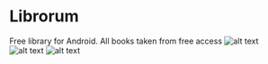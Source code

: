 # Librorum
Free library for Android. All books taken from free access
![alt text](Screenshots/E3tXj_n5opY.jpg "Main View")
![alt text](Screenshots/8cdNLjC_zvU.jpg "Books in current jenre")
![alt text](Screenshots/-tb2-gl7ZDo.jpg "Books preview")
